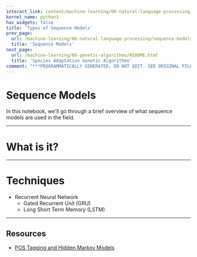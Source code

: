 ```yaml
---
interact_link: content/machine-learning/06-natural-language-processing/sequence-models/intro.ipynb
kernel_name: python3
has_widgets: false
title: 'Types of Sequence Models'
prev_page:
  url: /machine-learning/06-natural-language-processing/sequence-models/README.html
  title: 'Sequence Models'
next_page:
  url: /machine-learning/08-genetic-algorithms/README.html
  title: 'Species Adaptation Genetic Algorithms'
comment: "***PROGRAMMATICALLY GENERATED, DO NOT EDIT. SEE ORIGINAL FILES IN /content***"
---
```



# Sequence Models

In this notebook, we'll go through a brief overview of what sequence models are used in the field.



---
# What is it?





---
# Techniques

- Recurrent Neural Network
    - Gated Recurrent Unit (GRU)
    - Long Short Term Memory (LSTM)



---
## Resources
- [POS Tagging and Hidden Markov Models](https://www.freecodecamp.org/news/an-introduction-to-part-of-speech-tagging-and-the-hidden-markov-model-953d45338f24/)

